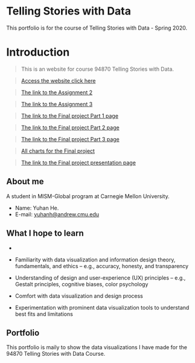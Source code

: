 # Telling Stories with Data
This portfolio is for the course of Telling Stories with Data - Spring 2020.

# Introduction

> This is an website for course 94870 Telling Stories with Data.

> [Access the website click here](https://hyh1997112.github.io/94870portfolio/)

> [The link to the Assignment 2](https://hyh1997112.github.io/94870portfolio/assignment2)

> [The link to the Assignment 3](https://hyh1997112.github.io/94870portfolio/assignment3)

> [The link to the Final project Part 1 page](https://hyh1997112.github.io/94870portfolio/final_project_yuhanh)

> [The link to the Final project Part 2 page](https://hyh1997112.github.io/94870portfolio/final_project_part2)

> [The link to the Final project Part 3 page](https://hyh1997112.github.io/94870portfolio/final_project_part3)

> [All charts for the Final project](https://hyh1997112.github.io/94870portfolio/allcharts)

> [The link to the Final project presentation page]()

## About me
A student in MISM-Global program at Carnegie Mellon University.
- Name: Yuhan He.
- E-mail: yuhanh@andrew.cmu.edu

## What I hope to learn
- 
- Familiarity with data visualization and information design theory, fundamentals, and
ethics – e.g., accuracy, honesty, and transparency

- Understanding of design and user-experience (UX) principles – e.g., Gestalt principles,
cognitive biases, color psychology

- Comfort with data visualization and design process

- Experimentation with prominent data visualization tools to understand best fits and
limitations

## Portfolio 
This portfolio is maily to show the data visualizations I have made for the 94870 Telling Stories with Data Course.
